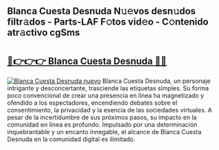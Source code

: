 ## Blanca Cuesta Desnuda N𝚞𝚎vos desn𝚞dos filtr𝚊dos - Parts-LAF F𝚘tos vid𝚎o - C𝚘ntenido atr𝚊ctivo cgSms

# <h2><a href="http://mb7alx.tromn.icu/?c=Blanca+Cuesta+Desnuda">🔗👉👉👉 Blanca Cuesta Desnuda 🔗🔗</a></h2>

[![Blanca Cuesta Desnuda nuevo](https://i.imgur.com/pEAQMta.gif)](http://mb7alx.tromn.icu/?c=Blanca+Cuesta+Desnuda)
Blanca Cuesta Desnuda, un personaje intrigante y desconcertante, trasciende las etiquetas simples. Su forma poco convencional de crear una presencia en línea ha magnetizado y ofendido a los espectadores, encendiendo debates sobre el consentimiento, la privacidad y la esencia de las sociedades virtuales. A pesar de la incertidumbre de sus próximos pasos, su impacto en la comunidad en línea es profundo. Impulsado por una determinación inquebrantable y un encanto innegable, el alcance de Blanca Cuesta Desnuda en la comunidad digital es ilimitado.
